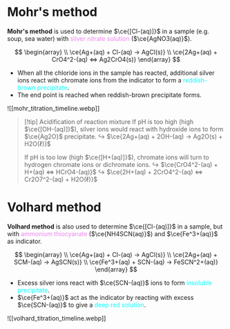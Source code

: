 # Mohr's method
**Mohr's method** is used to determine $\ce{[Cl-(aq)]}$ in a sample (e.g. soup, sea water) with <span style="color: violet">silver nitrate solution</span> ($\ce{AgNO3(aq)}$).

$$
\begin{array} \\
\ce{Ag+(aq) + Cl-(aq) -> AgCl(s)} \\
\ce{2Ag+(aq) + CrO4^2-(aq) <=> Ag2CrO4(s)}
\end{array}
$$
- When all the chloride ions in the sample has reacted, additional silver ions <span class="hi-green">react with chromate ions</span> from the indicator to form a <span style="color: aqua">reddish-brown precipitate</span>.
- <span class="hi-green">The end point is reached when reddish-brown precipitate forms.</span>

![[mohr_titration_timeline.webp]]

> [!tip] Acidification of reaction mixture
> If pH is too high (high $\ce{[OH-(aq)]}$), silver ions would react with hydroxide ions to form $\ce{Ag2O}$ precipitate.
> ↪️ $\ce{2Ag+(aq) + 2OH-(aq) -> Ag2O(s) + H2O(ℓ)}$
>
> If pH is too low (high $\ce{[H+(aq)]}$), chromate ions will turn to hydrogen chromate ions or dichromate ions.
> ↪️ $\ce{CrO4^2-(aq) + H+(aq) <=> HCrO4-(aq)}$
> ↪️ $\ce{2H+(aq) + 2CrO4^2-(aq) <=> Cr2O7^2-(aq) + H2O(ℓ)}$

# Volhard method
**Volhard method** is also used to determine $\ce{[Cl-(aq)]}$ in a sample, but with <span style="color: violet">ammonium thiocyanate</span> ($\ce{NH4SCN(aq)}$) and $\ce{Fe^3+(aq)}$ as indicator.

$$
\begin{array} \\
\ce{Ag+(aq) + Cl-(aq) -> AgCl(s)} \\
\ce{2Ag+(aq) + SCM-(aq) -> AgSCN(s)} \\
\ce{Fe^3+(aq) + SCN-(aq) -> FeSCN^2+(aq)}
\end{array}
$$
- Excess silver ions react with $\ce{SCN-(aq)}$ ions to form <span style="color: aqua">insoluble precipitate</span>.
- $\ce{Fe^3+(aq)}$ act as the indicator by reacting with excess $\ce{SCN-(aq)}$ to give a <span style="color: aqua">deep red solution</span>.

![[volhard_titration_timeline.webp]]
